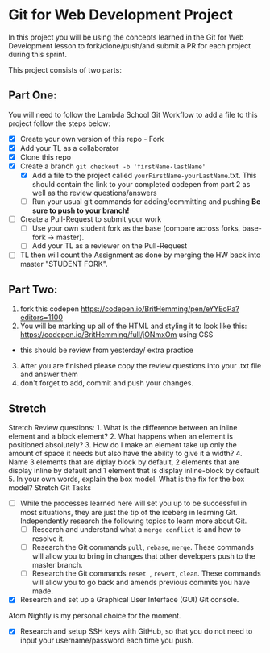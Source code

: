 # Git for Web Development Project
In this project you will be using the concepts learned in the Git for Web Development lesson to fork/clone/push/and submit a PR for each project during this sprint.

This project consists of two parts:

## Part One:
You will need to follow the Lambda School Git Workflow to add a file to this project follow the steps below:

- [X] Create your own version of this repo - Fork
- [X] Add your TL as a collaborator
- [X] Clone this repo
- [X] Create a branch `git checkout -b 'firstName-lastName'`
  - [X] Add a file to the project called `yourFirstName-yourLastName`.txt. This should contain the link to your completed codepen from part 2 as well as the review questions/answers
  - [ ] Run your usual git commands for adding/committing and pushing **Be sure to push to your branch!**
- [ ] Create a Pull-Request to submit your work
  - [ ] Use your own student fork as the base (compare across forks, base-fork -> master).
  - [ ] Add your TL as a reviewer on the Pull-Request
- [ ] TL then will count the Assignment as done by merging the HW back into master "STUDENT FORK".

## Part Two:
1. fork this codepen https://codepen.io/BritHemming/pen/eYYEoPa?editors=1100
2. You will be marking up all of the HTML and styling it to look like this: https://codepen.io/BritHemming/full/jONmxOm using CSS
* this should be review from yesterday/ extra practice
3. After you are finished please copy the review questions into your .txt file and answer them
4. don't forget to add, commit and push your changes.


## Stretch
Stretch Review questions:
    1. What is the difference between an inline element and a block element?
    2. What happens when an element is positioned absolutely?
    3. How do I make an element take up only the amount of space it needs but also have the ability to give it a width?
    4. Name 3 elements that are diplay block by default, 2 elements that are display inline by default and 1 element that is display inline-block by default
    5. In your own words, explain the box model. What is the fix for the box model?
Stretch Git Tasks
- [ ] While the processes learned here will set you up to be successful in most situations, they are just the tip of the iceberg in learning Git. Independently research the following topics to learn more about Git.
  - [ ] Research and understand what a `merge conflict` is and how to resolve it.
  - [ ] Research the Git commands `pull`, `rebase`, `merge`. These commands will allow you to bring in changes that other developers push to the master branch.
  - [ ] Research the Git commands `reset `, `revert`, `clean`. These commands will allow you to go back and amends previous commits you have made.

- [X] Research and set up a Graphical User Interface (GUI) Git console.

Atom Nightly is my personal choice for the moment.

- [X] Research and setup SSH keys with GitHub, so that you do not need to input your username/password each time you push.

